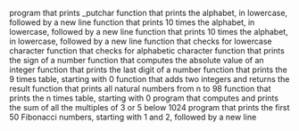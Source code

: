 program that prints _putchar
function that prints the alphabet, in lowercase, followed by a new line
function that prints 10 times the alphabet, in lowercase, followed by a new line
function that prints 10 times the alphabet, in lowercase, followed by a new line
 function that checks for lowercase character
function that checks for alphabetic character
function that prints the sign of a number
function that computes the absolute value of an integer
function that prints the last digit of a number
function that prints the 9 times table, starting with 0
function that adds two integers and returns the result
 function that prints all natural numbers from n to 98
function that prints the n times table, starting with 0
program that computes and prints the sum of all the multiples of 3 or 5 below 1024
program that prints the first 50 Fibonacci numbers, starting with 1 and 2, followed by a new line
